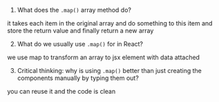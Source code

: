 1. What does the `.map()` array method do?

it takes each item in the original array and do something to this item and store the return value and finally return a new array

2. What do we usually use `.map()` for in React?

we use map to transform an array to jsx element with data attached

3. Critical thinking: why is using `.map()` better than just
   creating the components manually by typing them out?

you can reuse it and the code is clean
